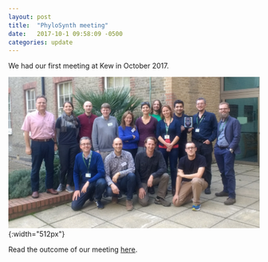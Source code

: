```yaml
---
layout: post
title:  "PhyloSynth meeting"
date:   2017-10-1 09:58:09 -0500
categories: update
---
```

We had our first meeting at Kew in October 2017. 

![first-meeting](/assets/images/conf_2017.png){:width="512px"}

Read the outcome of our meeting <a href="https://onlinelibrary.wiley.com/doi/abs/10.1002/ajb2.1041">here</a>.


